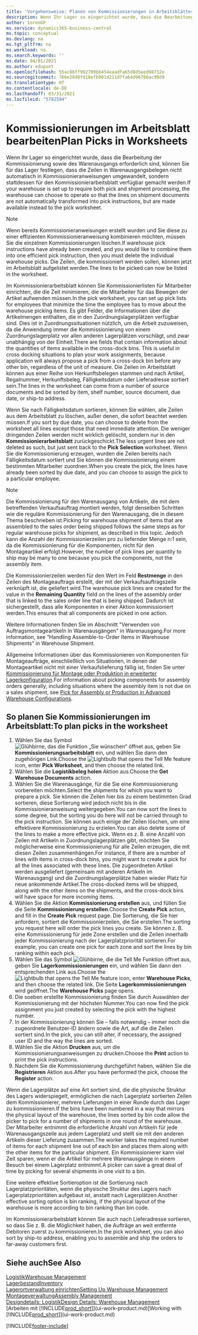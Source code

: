 ```yaml
---
title: 'Vorgehensweise: Planen von Kommissionierungen in Arbeitsblättern | Microsoft Docs'
description: Wenn Ihr Lager so eingerichtet wurde, dass die Bearbeitung der Kommissionierung sowie des Warenausgangs erforderlich sind, können Sie für das Lager festlegen, dass die Zeilen in Warenausgangsbelegen nicht automatisch in Kommissionieranweisungen umgewandelt, sondern stattdessen für den Kommissionierarbeitsblatt verfügbar gemacht werden.
author: SorenGP
ms.service: dynamics365-business-central
ms.topic: conceptual
ms.devlang: na
ms.tgt_pltfrm: na
ms.workload: na
ms.search.keywords: ''
ms.date: 04/01/2021
ms.author: edupont
ms.openlocfilehash: 55ac86ff992709bb454eaadfa65d8d5eed98732e
ms.sourcegitcommit: 766e2840fd16efb901d211d7fa64d96766ac99d9
ms.translationtype: HT
ms.contentlocale: de-DE
ms.lasthandoff: 03/31/2021
ms.locfileid: "5782584"
---
```

# <a name="plan-picks-in-worksheets"></a><span data-ttu-id="b046c-103">Kommissionierungen im Arbeitsblatt bearbeiten</span><span class="sxs-lookup"><span data-stu-id="b046c-103">Plan Picks in Worksheets</span></span>

<span data-ttu-id="b046c-104">Wenn Ihr Lager so eingerichtet wurde, dass die Bearbeitung der Kommissionierung sowie des Warenausgangs erforderlich sind, können Sie für das Lager festlegen, dass die Zeilen in Warenausgangsbelegen nicht automatisch in Kommissionieranweisungen umgewandelt, sondern stattdessen für den Kommissionierarbeitsblatt verfügbar gemacht werden.</span><span class="sxs-lookup"><span data-stu-id="b046c-104">If your warehouse is set up to require both pick and shipment processing, the warehouse can choose to operate so that the lines on shipment documents are not automatically transformed into pick instructions, but are made available instead to the pick worksheet.</span></span>  

> [!NOTE]  
> <span data-ttu-id="b046c-105">Wenn bereits Kommissionieranweisungen erstellt wurden und Sie diese zu einer effizienten Kommissionieranweisung kombinieren möchten, müssen Sie die einzelnen Kommissionierungen löschen.</span><span class="sxs-lookup"><span data-stu-id="b046c-105">If warehouse pick instructions have already been created, and you would like to combine them into one efficient pick instruction, then you must delete the individual warehouse picks.</span></span> <span data-ttu-id="b046c-106">Die Zeilen, die kommissioniert werden sollen, können jetzt im Arbeitsblatt aufgelistet werden.</span><span class="sxs-lookup"><span data-stu-id="b046c-106">The lines to be picked can now be listed in the worksheet.</span></span>  

<span data-ttu-id="b046c-107">Im Kommissionierarbeitsblatt können Sie Kommissionierlisten für Mitarbeiter einrichten, die die Zeit minimieren, die die Mitarbeiter für das Bewegen der Artikel aufwenden müssen.</span><span class="sxs-lookup"><span data-stu-id="b046c-107">In the pick worksheet, you can set up pick lists for employees that minimize the time the employee has to move about the warehouse picking items.</span></span> <span data-ttu-id="b046c-108">Es gibt Felder, die Informationen über die Artikelmengen enthalten, die in den Zuordnungslagerplätzen verfügbar sind. Dies ist in Zuordnungssituationen nützlich, um die Arbeit zuzuweisen, da die Anwendung immer die Kommissionierung von einem Zuordnungslagerplatz vor allen anderen Lagerplätzen vorschlägt, und zwar unabhängig von der Einheit.</span><span class="sxs-lookup"><span data-stu-id="b046c-108">There are fields that contain information about the quantities of items available in the cross-dock bins. This is useful in cross docking situations to plan your work assignments, because application will always propose a pick from a cross-dock bin before any other bin, regardless of the unit of measure.</span></span> <span data-ttu-id="b046c-109">Die Zeilen im Arbeitsblatt können aus einer Reihe von Herkunftsbelegen stammen und nach Artikel, Regalnummer, Herkunftsbeleg, Fälligkeitsdatum oder Lieferadresse sortiert sein.</span><span class="sxs-lookup"><span data-stu-id="b046c-109">The lines in the worksheet can come from a number of source documents and be sorted by item, shelf number, source document, due date, or ship-to address.</span></span>  

<span data-ttu-id="b046c-110">Wenn Sie nach Fälligkeitsdatum sortieren, können Sie wählen, alle Zeilen aus dem Arbeitsblatt zu löschen, außer denen, die sofort beachtet werden müssen.</span><span class="sxs-lookup"><span data-stu-id="b046c-110">If you sort by due date, you can choose to delete from the worksheet all lines except those that need immediate attention.</span></span> <span data-ttu-id="b046c-111">Die weniger dringenden Zeilen werden nicht wirklich gelöscht, sondern nur in den **Kommissionierarbeitsblatt** zurückgeschickt.</span><span class="sxs-lookup"><span data-stu-id="b046c-111">The less urgent lines are not deleted as such, but just sent back to the **Pick Selection** worksheet.</span></span> <span data-ttu-id="b046c-112">Wenn Sie die Kommissionierung erzeugen, wurden die Zeilen bereits nach Fälligkeitsdatum sortiert und Sie können die Kommissionierung einem bestimmten Mitarbeiter zuordnen.</span><span class="sxs-lookup"><span data-stu-id="b046c-112">When you create the pick, the lines have already been sorted by due date, and you can choose to assign the pick to a particular employee.</span></span>  

> [!NOTE]  
> <span data-ttu-id="b046c-113">Die Kommissionierung für den Warenausgang von Artikeln, die mit dem betreffenden Verkaufsauftrag montiert werden, folgt denselben Schritten wie die reguläre Kommissionierung für den Warenausgang, die in diesem Thema beschrieben ist.</span><span class="sxs-lookup"><span data-stu-id="b046c-113">Picking for warehouse shipment of items that are assembled to the sales order being shipped follows the same steps as for regular warehouse picks for shipment, as described in this topic.</span></span> <span data-ttu-id="b046c-114">Jedoch kann die Anzahl der Kommissionierzeilen pro zu liefernder Menge n:1 sein, da die Kommissionierung für die Komponenten, nicht für den Montageartikel erfolgt.</span><span class="sxs-lookup"><span data-stu-id="b046c-114">However, the number of pick lines per quantity to ship may be many to one because you pick the components, not the assembly item.</span></span>  
>
> <span data-ttu-id="b046c-115">Die Kommissionierzeilen werden für den Wert im Feld **Restmenge** in den Zeilen des Montageauftrags erstellt, der mit der Verkaufsauftragszeile verknüpft ist, die geliefert wird.</span><span class="sxs-lookup"><span data-stu-id="b046c-115">The warehouse pick lines are created for the value in the **Remaining Quantity** field on the lines of the assembly order that is linked to the sales order line that is being shipped.</span></span> <span data-ttu-id="b046c-116">Dadurch ist sichergestellt, dass alle Komponenten in einer Aktion kommissioniert werden.</span><span class="sxs-lookup"><span data-stu-id="b046c-116">This ensures that all components are picked in one action.</span></span>  
>
> <span data-ttu-id="b046c-117">Weitere Informationen finden Sie im Abschnitt "Verwenden von Auftragsmontageartikeln in Warenausgängen" in Warenausgang.</span><span class="sxs-lookup"><span data-stu-id="b046c-117">For more information, see “Handling Assemble-to-Order Items in Warehouse Shipments” in Warehouse Shipment.</span></span>  
>
> <span data-ttu-id="b046c-118">Allgemeine Informationen über das Kommissionieren von Komponenten für Montageaufträge, einschließlich von Situationen, in denen der Montageartikel nicht mit einer Verkaufslieferung fällig ist, finden Sie unter [Kommissionierung für Montage oder Produktion in erweiterter Lagerkonfiguration](warehouse-how-to-pick-for-internal-operations-in-advanced-warehousing.md).</span><span class="sxs-lookup"><span data-stu-id="b046c-118">For information about picking components for assembly orders generally, including situations where the assembly item is not due on a sales shipment, see [Pick for Assembly or Production in Advanced Warehouse Configurations](warehouse-how-to-pick-for-internal-operations-in-advanced-warehousing.md).</span></span>  

## <a name="to-plan-picks-in-the-worksheet"></a><span data-ttu-id="b046c-119">So planen Sie Kommissionierungen im Arbeitsblatt:</span><span class="sxs-lookup"><span data-stu-id="b046c-119">To plan picks in the worksheet</span></span>

1. <span data-ttu-id="b046c-120">Wählen Sie das Symbol ![Glühbirne, das die Funktion „Sie wünschen“ öffnet](media/ui-search/search_small.png "Was möchten Sie tun?") aus, geben Sie **Kommissionierungsarbeitsblatt** ein, und wählen Sie dann den zugehörigen Link.</span><span class="sxs-lookup"><span data-stu-id="b046c-120">Choose the ![Lightbulb that opens the Tell Me feature](media/ui-search/search_small.png "Tell me what you want to do") icon, enter **Pick Worksheet**, and then choose the related link.</span></span>  
2. <span data-ttu-id="b046c-121">Wählen Sie die **Logistikbeleg holen** Aktion aus.</span><span class="sxs-lookup"><span data-stu-id="b046c-121">Choose the **Get Warehouse Documents** action.</span></span>  
3. <span data-ttu-id="b046c-122">Wählen Sie die Warenausgänge, für die Sie eine Kommissionierung vorbereiten möchten.</span><span class="sxs-lookup"><span data-stu-id="b046c-122">Select the shipments for which you want to prepare a pick.</span></span> <span data-ttu-id="b046c-123">Sie können die Zeilen hier bis zu einem bestimmten Grad sortieren, diese Sortierung wird jedoch nicht bis in die Kommissionieranweisung weitergegeben.</span><span class="sxs-lookup"><span data-stu-id="b046c-123">You can now sort the lines to some degree, but the sorting you do here will not be carried through to the pick instruction.</span></span> <span data-ttu-id="b046c-124">Sie können auch einige der Zeilen löschen, um eine effektivere Kommissionierung zu erzielen.</span><span class="sxs-lookup"><span data-stu-id="b046c-124">You can also delete some of the lines to make a more effective pick.</span></span> <span data-ttu-id="b046c-125">Wenn es z. B. eine Anzahl von Zeilen mit Artikeln in Zuordnungslagerplätzen gibt, möchten Sie möglicherweise eine Kommissionierung für alle Zeilen erzeugen, die mit diesen Zeilen zusammenhängen.</span><span class="sxs-lookup"><span data-stu-id="b046c-125">For instance, if there are a number of lines with items in cross-dock bins, you might want to create a pick for all the lines associated with these lines.</span></span> <span data-ttu-id="b046c-126">Die zugeordneten Artikel werden ausgeliefert (gemeinsam mit anderen Artikeln im Warenausgang) und die Zuordnungslagerplätze haben wieder Platz für neue ankommende Artikel.</span><span class="sxs-lookup"><span data-stu-id="b046c-126">The cross-docked items will be shipped, along with the other items on the shipments, and the cross-dock bins will have space for more incoming items.</span></span>  
4. <span data-ttu-id="b046c-127">Wählen Sie die Aktion **Kommissionierung erstellen** aus, und füllen Sie die Seite **Kommissionierung erstellen**.</span><span class="sxs-lookup"><span data-stu-id="b046c-127">Choose the **Create Pick** action, and fill in the **Create Pick** request page.</span></span> <span data-ttu-id="b046c-128">Die Sortierung, die Sie hier anfordern, sortiert die Kommissionierzeilen, die Sie erstellen.</span><span class="sxs-lookup"><span data-stu-id="b046c-128">The sorting you request here will order the pick lines you create.</span></span> <span data-ttu-id="b046c-129">Sie können z. B. eine Kommissionierung für jede Zone erstellen und die Zeilen innerhalb jeder Kommissionierung nach der Lagerplatzpriorität sortieren.</span><span class="sxs-lookup"><span data-stu-id="b046c-129">For example, you can create one pick for each zone and sort the lines by bin ranking within each pick.</span></span>  
5. <span data-ttu-id="b046c-130">Wählen Sie das Symbol ![Glühbirne, die die Tell Me Funktion öffnet](media/ui-search/search_small.png "Was möchten Sie tun?") aus, geben Sie **Lagerkommissionierungen** ein, und wählen Sie dann den entsprechenden Link aus.</span><span class="sxs-lookup"><span data-stu-id="b046c-130">Choose the ![Lightbulb that opens the Tell Me feature](media/ui-search/search_small.png "Tell me what you want to do") icon, enter **Warehouse Picks**, and then choose the related link.</span></span> <span data-ttu-id="b046c-131">Die Seite **Lagerkommissionierungen** wird geöffnet.</span><span class="sxs-lookup"><span data-stu-id="b046c-131">The **Warehouse Picks** page opens.</span></span>  
6. <span data-ttu-id="b046c-132">Die soeben erstellte Kommissionierung finden Sie durch Auswählen der Kommissionierung mit der höchsten Nummer.</span><span class="sxs-lookup"><span data-stu-id="b046c-132">You can now find the pick assignment you just created by selecting the pick with the highest number.</span></span>  
7. <span data-ttu-id="b046c-133">In der Kommissionierung können Sie – falls notwendig – immer noch die zugeordnete Benutzer-ID ändern sowie die Art, auf die die Zeilen sortiert sind.</span><span class="sxs-lookup"><span data-stu-id="b046c-133">In the pick, you can still alter, if necessary, the assigned user ID and the way the lines are sorted.</span></span>  
8. <span data-ttu-id="b046c-134">Wählen Sie die Aktion **Drucken** aus, um die Kommissionierungsanweisungen zu drucken.</span><span class="sxs-lookup"><span data-stu-id="b046c-134">Choose the **Print** action to print the pick instructions.</span></span>  
9. <span data-ttu-id="b046c-135">Nachdem Sie die Kommissionierung durchgeführt haben, wählen Sie die **Registrieren** Aktion aus.</span><span class="sxs-lookup"><span data-stu-id="b046c-135">After you have performed the pick, choose the **Register** action.</span></span>  

<span data-ttu-id="b046c-136">Wenn die Lagerplätze auf eine Art sortiert sind, die die physische Struktur des Lagers widerspiegelt, ermöglichen die nach Lagerplatz sortierten Zeilen dem Kommissionierer, mehrere Lieferungen in einer Runde durch das Lager zu kommissionieren.</span><span class="sxs-lookup"><span data-stu-id="b046c-136">If the bins have been numbered in a way that mirrors the physical layout of the warehouse, the lines sorted by bin code allow the picker to pick for a number of shipments in one round of the warehouse.</span></span> <span data-ttu-id="b046c-137">Der Mitarbeiter entnimmt die erforderliche Anzahl von Artikeln für jede Warenausgangszeile aus jedem Lagerplatz und stellt sie mit den anderen Artikeln dieser Lieferung zusammen.</span><span class="sxs-lookup"><span data-stu-id="b046c-137">The worker takes the required number of items for each shipment line out of each bin and places them along with the other items for the particular shipment.</span></span> <span data-ttu-id="b046c-138">Ein Kommissionierer kann viel Zeit sparen, wenn er die Artikel für mehrere Warenausgänge in einem Besuch bei einem Lagerplatz entnimmt.</span><span class="sxs-lookup"><span data-stu-id="b046c-138">A picker can save a great deal of time by picking for several shipments in one visit to a bin.</span></span>  

<span data-ttu-id="b046c-139">Eine weitere effektive Sortieroption ist die Sortierung nach Lagerplatzprioritäten, wenn die physische Struktur des Lagers nach Lagerplatzprioritäten aufgebaut ist, anstatt nach Lagerplätzen.</span><span class="sxs-lookup"><span data-stu-id="b046c-139">Another effective sorting option is bin ranking, if the physical layout of the warehouse is more according to bin ranking than bin code.</span></span>  

<span data-ttu-id="b046c-140">Im Kommissionierarbeitsblatt können Sie auch nach Lieferadresse sortieren, so dass Sie z. B. die Möglichkeit haben, die Aufträge an weit entfernte Debitoren zuerst zu kommissionieren.</span><span class="sxs-lookup"><span data-stu-id="b046c-140">In the pick worksheet, you can also sort by ship-to address, enabling you to assemble and ship the orders to far-away customers first.</span></span>  

## <a name="see-also"></a><span data-ttu-id="b046c-141">Siehe auch</span><span class="sxs-lookup"><span data-stu-id="b046c-141">See Also</span></span>

[<span data-ttu-id="b046c-142">Logistik</span><span class="sxs-lookup"><span data-stu-id="b046c-142">Warehouse Management</span></span>](warehouse-manage-warehouse.md)  
[<span data-ttu-id="b046c-143">Lagerbestand</span><span class="sxs-lookup"><span data-stu-id="b046c-143">Inventory</span></span>](inventory-manage-inventory.md)  
[<span data-ttu-id="b046c-144">Lagerortverwaltung einrichten</span><span class="sxs-lookup"><span data-stu-id="b046c-144">Setting Up Warehouse Management</span></span>](warehouse-setup-warehouse.md)  
[<span data-ttu-id="b046c-145">Montageverwaltung</span><span class="sxs-lookup"><span data-stu-id="b046c-145">Assembly Management</span></span>](assembly-assemble-items.md)  
[<span data-ttu-id="b046c-146">Designdetails: Logistik</span><span class="sxs-lookup"><span data-stu-id="b046c-146">Design Details: Warehouse Management</span></span>](design-details-warehouse-management.md)  
<span data-ttu-id="b046c-147">[Arbeiten mit [!INCLUDE[prod_short](includes/prod_short.md)]](ui-work-product.md)</span><span class="sxs-lookup"><span data-stu-id="b046c-147">[Working with [!INCLUDE[prod_short](includes/prod_short.md)]](ui-work-product.md)</span></span>  


[!INCLUDE[footer-include](includes/footer-banner.md)]